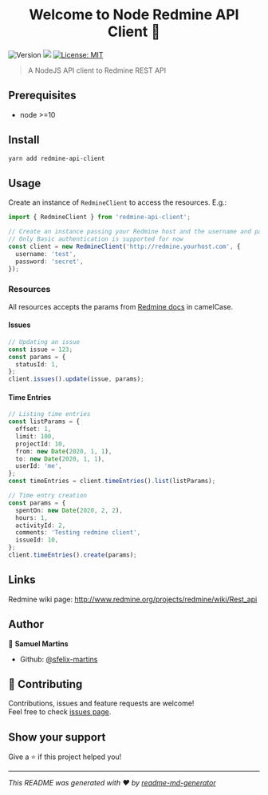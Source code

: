 <h1 align="center">Welcome to Node Redmine API Client 👋</h1>
<p>
  <img alt="Version" src="https://img.shields.io/badge/version-0.1.0-blue.svg?cacheSeconds=2592000" />
  <img src="https://img.shields.io/badge/node-%3E%3D10-blue.svg" />
  <a href="#" target="_blank">
    <img alt="License: MIT" src="https://img.shields.io/badge/License-MIT-yellow.svg" />
  </a>
</p>

> A NodeJS API client to Redmine REST API

## Prerequisites

- node >=10

## Install

```sh
yarn add redmine-api-client
```

## Usage

Create an instance of `RedmineClient` to access the resources. E.g.:

```ts
import { RedmineClient } from 'redmine-api-client';

// Create an instance passing your Redmine host and the username and password credentials
// Only Basic authentication is supported for now
const client = new RedmineClient('http://redmine.yourhost.com', {
  username: 'test',
  password: 'secret',
});
```

### Resources

All resources accepts the params from [Redmine docs](https://www.redmine.org/projects/redmine/wiki/Rest_Issues#Updating-an-issue) in camelCase.

#### Issues

```ts
// Updating an issue
const issue = 123;
const params = {
  statusId: 1,
};
client.issues().update(issue, params);
```

#### Time Entries

```ts
// Listing time entries
const listParams = {
  offset: 1,
  limit: 100,
  projectId: 10,
  from: new Date(2020, 1, 1),
  to: new Date(2020, 1, 1),
  userId: 'me',
};
const timeEntries = client.timeEntries().list(listParams);

// Time entry creation
const params = {
  spentOn: new Date(2020, 2, 2),
  hours: 1,
  activityId: 2,
  comments: 'Testing redmine client',
  issueId: 10,
};
client.timeEntries().create(params);
```

## Links

Redmine wiki page: http://www.redmine.org/projects/redmine/wiki/Rest_api

## Author

👤 **Samuel Martins**

- Github: [@sfelix-martins](https://github.com/sfelix-martins)

## 🤝 Contributing

Contributions, issues and feature requests are welcome!<br />Feel free to check [issues page](https://github.com/sfelix-martins/redmine-client/issues).

## Show your support

Give a ⭐️ if this project helped you!

---

_This README was generated with ❤️ by [readme-md-generator](https://github.com/kefranabg/readme-md-generator)_
